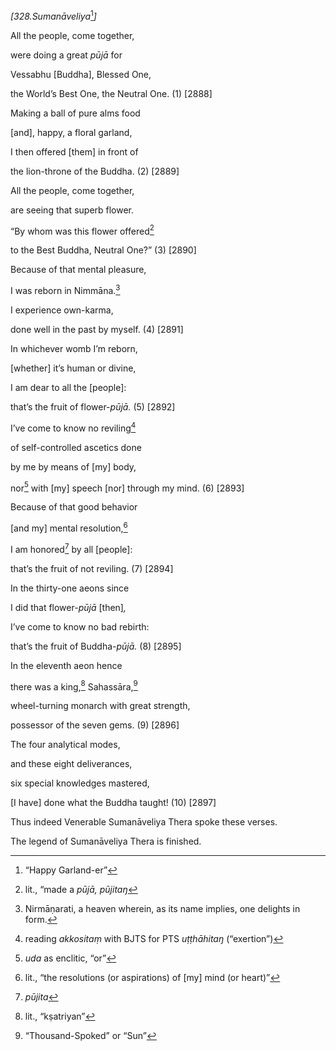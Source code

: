 *\[328.Sumanāveliya*[^1]*\]*

All the people, come together,

were doing a great *pūjā* for

Vessabhu \[Buddha\], Blessed One,

the World’s Best One, the Neutral One. (1) \[2888\]

Making a ball of pure alms food

\[and\], happy, a floral garland,

I then offered \[them\] in front of

the lion-throne of the Buddha. (2) \[2889\]

All the people, come together,

are seeing that superb flower.

“By whom was this flower offered[^2]

to the Best Buddha, Neutral One?” (3) \[2890\]

Because of that mental pleasure,

I was reborn in Nimmāna.[^3]

I experience own-karma,

done well in the past by myself. (4) \[2891\]

In whichever womb I’m reborn,

\[whether\] it’s human or divine,

I am dear to all the \[people\]:

that’s the fruit of flower-*pūjā.* (5) \[2892\]

I’ve come to know no reviling[^4]

of self-controlled ascetics done

by me by means of \[my\] body,

nor[^5] with \[my\] speech \[nor\] through my mind. (6) \[2893\]

Because of that good behavior

\[and my\] mental resolution,[^6]

I am honored[^7] by all \[people\]:

that’s the fruit of not reviling. (7) \[2894\]

In the thirty-one aeons since

I did that flower-*pūjā* \[then\]*,*

I’ve come to know no bad rebirth:

that’s the fruit of Buddha-*pūjā.* (8) \[2895\]

In the eleventh aeon hence

there was a king,[^8] Sahassāra,[^9]

wheel-turning monarch with great strength,

possessor of the seven gems. (9) \[2896\]

The four analytical modes,

and these eight deliverances,

six special knowledges mastered,

\[I have\] done what the Buddha taught! (10) \[2897\]

Thus indeed Venerable Sumanāveliya Thera spoke these verses.

The legend of Sumanāveliya Thera is finished.

[^1]: “Happy Garland-er”

[^2]: lit., “made a *pūjā, pūjitaŋ*

[^3]: Nirmāṇarati, a heaven wherein, as its name implies, one delights
    in form.

[^4]: reading *akkositaṃ* with BJTS for PTS *uṭṭhāhitaŋ* (“exertion”)

[^5]: *uda* as enclitic, “or”

[^6]: lit., “the resolutions (or aspirations) of \[my\] mind (or heart)”

[^7]: *pūjita*

[^8]: lit., “kṣatriyan”

[^9]: “Thousand-Spoked” or “Sun”
